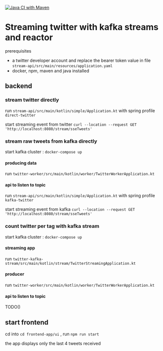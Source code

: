 [![Java CI with Maven](https://github.com/nicolasbelfis/http-streaming-from-kafka/actions/workflows/maven.yml/badge.svg)](https://github.com/nicolasbelfis/http-streaming-from-kafka/actions/workflows/maven.yml)
# Streaming twitter with kafka streams and reactor

prerequisites
- a twitter developer account and replace the bearer token value in file `stream-api/src/main/resources/application.yaml`
- docker, npm, maven and java installed

## backend

### stream twitter directly

run `stream-api/src/main/kotlin/simple/Application.kt` with spring profile `direct-twitter`

start streaming event from twitter `curl --location --request GET 'http://localhost:8080/stream/sseTweets'`

### stream raw tweets from kafka directly

start kafka cluster : `docker-compose up`

#### producing data
run `twitter-worker/src/main/kotlin/worker/TwitterWorkerApplication.kt`

#### api to listen to topic
run `stream-api/src/main/kotlin/simple/Application.kt` with spring profile `kafka-twitter`

start streaming event from kafka `curl --location --request GET 'http://localhost:8080/stream/sseTweets'`


### count twitter per tag with kafka stream

start kafka cluster : `docker-compose up`

#### streaming app
run `twitter-kafka-stream/src/main/kotlin/stream/TwitterStreamingApplication.kt`

#### producer
run `twitter-worker/src/main/kotlin/worker/TwitterWorkerApplication.kt`

#### api to listen to topic
TODO()



## start frontend
cd into `cd frontend-app/ui` , run `npm run start`

the app displays only the last 4 tweets received
